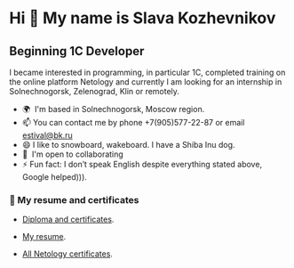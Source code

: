 
Hi 👋 My name is Slava Kozhevnikov
=================================

Beginning 1C Developer
--------------------------------

I became interested in programming, in particular 1C, completed training on the online platform Netology and
сurrently I am looking for an internship in Solnechnogorsk, Zelenograd, Klin or remotely.

* 🌍  I'm based in Solnechnogorsk, Moscow region.
* 📫  You can contact me by phone +7(905)577-22-87 or email [estival@bk.ru](mailto:estival@bk.ru)
* 😄  I like to snowboard, wakeboard. I have a Shiba Inu dog.
* 🤝  I'm open to collaborating 
* ⚡  Fun fact: I don’t speak English despite everything stated above, Google helped))).

### 📄 My resume and certificates

- [Diploma and certificates](https://drive.google.com/drive/folders/1295V0FTk-YUHYZJ9BHne-o9o6EznRx86).

- [My resume](https://hh.ru/resume/27cb3ea9ff09d8003b0039ed1f34386f72664b).

- [All Netology certificates](https://drive.google.com/drive/folders/1fUAf_HLt59QKWYNN1hJCy09WuOorW4O_).